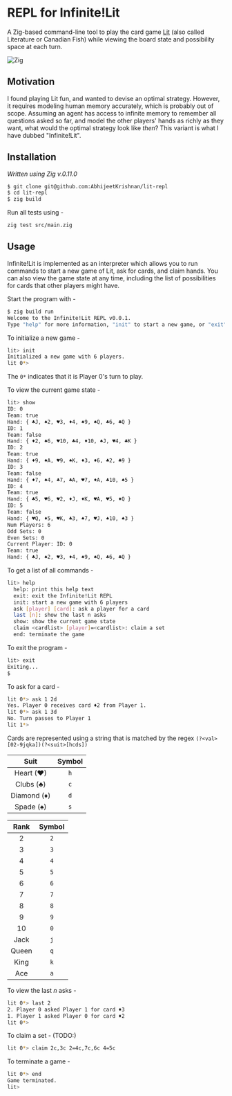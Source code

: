 # REPL for Infinite!Lit

A Zig-based command-line tool to play the card game [Lit](https://www.pagat.com/quartet/literature.html) (also called Literature or Canadian Fish) while viewing the board state and possibility space at each turn.

![Zig](https://img.shields.io/badge/Zig-%23F7A41D.svg?style=for-the-badge&logo=zig&logoColor=white)

## Motivation

I found playing Lit fun, and wanted to devise an optimal strategy. However, it requires modeling human memory accurately, which is probably out of scope. Assuming an agent has access to infinite memory to remember all questions asked so far, and model the other players' hands as richly as they want, what would the optimal strategy look like _then_? This variant is what I have dubbed "Infinite!Lit".

## Installation

_Written using Zig v.0.11.0_

```bash
$ git clone git@github.com:AbhijeetKrishnan/lit-repl
$ cd lit-repl
$ zig build
```

Run all tests using -

```bash
zig test src/main.zig
```

## Usage

Infinite!Lit is implemented as an interpreter which allows you to run commands to start a new game of Lit, ask for cards, and claim hands. You can also view the game state at any time, including the list of possibilities for cards that other players might have.

Start the program with -

```bash
$ zig build run
Welcome to the Infinite!Lit REPL v0.0.1.
Type "help" for more information, "init" to start a new game, or "exit" to close the program.
```

To initialize a new game -
```bash
lit> init
Initialized a new game with 6 players.
lit 0*>
```

The `0*` indicates that it is Player 0's turn to play.

To view the current game state -
```bash
lit> show
ID: 0
Team: true
Hand: { ♣J, ♠2, ♥3, ♦4, ♠9, ♠Q, ♣6, ♣Q }
ID: 1
Team: false
Hand: { ♦2, ♠6, ♥10, ♣4, ♦10, ♠J, ♥4, ♣K }
ID: 2
Team: true
Hand: { ♦9, ♠A, ♥9, ♠K, ♦3, ♦6, ♣2, ♣9 }
ID: 3
Team: false
Hand: { ♦7, ♠4, ♣7, ♣A, ♥7, ♦A, ♣10, ♠5 }
ID: 4
Team: true
Hand: { ♣5, ♥6, ♥2, ♦J, ♦K, ♥A, ♥5, ♦Q }
ID: 5
Team: false
Hand: { ♥Q, ♦5, ♥K, ♣3, ♠7, ♥J, ♠10, ♠3 }
Num Players: 6
Odd Sets: 0
Even Sets: 0
Current Player: ID: 0
Team: true
Hand: { ♣J, ♠2, ♥3, ♦4, ♠9, ♠Q, ♣6, ♣Q }

```

To get a list of all commands -
```bash
lit> help
  help: print this help text
  exit: exit the Infinite!Lit REPL
  init: start a new game with 6 players
  ask [player] [card]: ask a player for a card
  last [n]: show the last n asks
  show: show the current game state
  claim <cardlist> [player]=<cardlist>: claim a set
  end: terminate the game
```

To exit the program -
```bash
lit> exit
Exiting...
$ 
```

To ask for a card -
```bash
lit 0*> ask 1 2d
Yes. Player 0 receives card ♦2 from Player 1.
lit 0*> ask 1 3d
No. Turn passes to Player 1
lit 1*> 
```

Cards are represented using a string that is matched by the regex `(?<val>[02-9jqka])(?<suit>[hcds])`

| Suit | Symbol |
| :--: | :----: |
| Heart (♥) | `h` |
| Clubs (♣) | `c` |
| Diamond (♦) | `d` |
| Spade (♠) | `s` |

| Rank | Symbol |
| :--: | :----: |
| 2 | `2` |
| 3 | `3` |
| 4 | `4` |
| 5 | `5` |
| 6 | `6` |
| 7 | `7` |
| 8 | `8` |
| 9 | `9` |
| 10 | `0` |
| Jack | `j` |
| Queen | `q` |
| King | `k` |
| Ace | `a` |

To view the last $n$ asks -
```bash
lit 0*> last 2
2. Player 0 asked Player 1 for card ♦3
1. Player 1 asked Player 0 for card ♦2
lit 0*> 
```

To claim a set - (TODO:)
```bash
lit 0*> claim 2c,3c 2=4c,7c,6c 4=5c
```

To terminate a game -
```bash
lit 0*> end
Game terminated.
lit> 
```